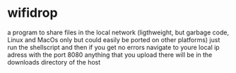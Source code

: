 # wifidrop
a program to share files in the local network (ligthweight, but garbage code, Linux and MacOs only but could easily be ported on other platforms)
just run the shellscript and then if you get no errors navigate to youre local ip adress with the port 8080
anything that you upload there will be in the downloads directory of the host
